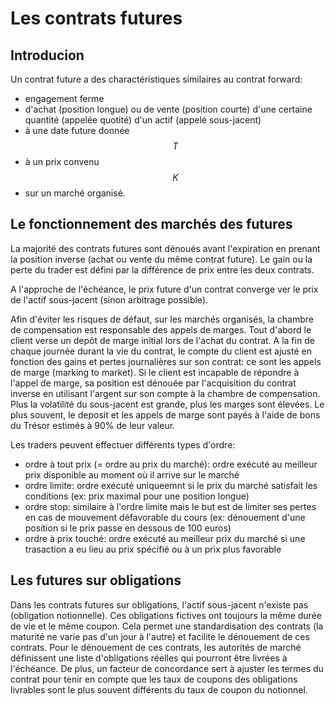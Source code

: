 # Les contrats futures

## Introducion

Un contrat future a des charactéristiques similaires au contrat forward:
 - engagement ferme
 - d'achat (position longue) ou de vente (position courte) d'une certaine quantité (appelée quotité) d'un actif (appelé sous-jacent)
 - à une date future donnée $$T$$
 - à un prix convenu $$K$$
 - sur un marché organisé.

## Le fonctionnement des marchés des futures

La majorité des contrats futures sont dénoués avant l'expiration en prenant la position inverse (achat ou  vente du même contrat future). Le gain ou la perte du trader est défini par la différence de prix entre les deux contrats.

A l'approche de l'échéance, le prix future d'un contrat converge ver le prix de l'actif sous-jacent (sinon arbitrage possible).

Afin d'éviter les risques de défaut, sur les marchés organisés, la chambre de compensation est responsable des appels de marges. Tout d'abord le client verse un depôt de marge initial lors de l'achat du contrat. A la fin de chaque journée durant la vie du contrat, le compte du client est ajusté en fonction des gains et pertes journalières sur son contrat: ce sont les appels de marge (marking to market). Si le client est incapable de répondre à l'appel de marge, sa position est dénouée par l'acquisition du contrat inverse en utilisant l'argent sur son compte à la chambre de compensation. Plus la volatilité du sous-jacent est grande, plus les marges sont élevées. Le plus souvent, le deposit et les appels de marge sont payés à l'aide de bons du Trésor estimés à 90% de leur valeur.

Les traders peuvent effectuer différents types d'ordre:
 - ordre à tout prix (= ordre au prix du marché): ordre exécuté au meilleur prix disponible au moment où il arrive sur le marché
 - ordre limite: ordre exécuté uniqueemnt si le prix du marché satisfait les conditions (ex: prix maximal pour une position longue)
 - ordre stop: similaire à l'ordre limite mais le but est de limiter ses pertes en cas de mouvement défavorable du cours (ex: dénouement d'une position si le prix passe en dessous de 100 euros)
 - ordre à prix touché: ordre exécuté au meilleur prix du marché si une trasaction a eu lieu au prix spécifié ou à un prix plus favorable

## Les futures sur obligations

Dans les contrats futures sur obligations, l'actif sous-jacent n'existe pas (obligation notionnelle). Ces obligations fictives ont toujours la même durée de vie et le même coupon. Cela permet une standardisation des contrats (la maturité ne varie pas d'un jour à l'autre) et facilite le dénouement de ces contrats. Pour le dénouement de ces contrats, les autorités de marché définissent une liste d'obligations réelles qui pourront être livrées à l'échéance. De plus, un facteur de concordance sert à ajuster les termes du contrat pour tenir en compte que les taux de coupons des obligations livrables sont le plus souvent différents du taux de coupon du notionnel.

